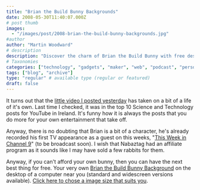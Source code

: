 ```yaml
---
title: "Brian the Build Bunny Backgrounds"
date: 2008-05-30T11:40:07.000Z
# post thumb
images:
  - "/images/post/2008-brian-the-build-bunny-backgrounds.jpg"
#author
author: "Martin Woodward"
# description
description: "Discover the charm of Brian the Build Bunny with free desktop backgrounds, inspired by his viral success and upcoming TV debut."
# Taxonomies
categories: ["technology", "gadgets", "maker", "web", "podcast", "personal"]
tags: ["blog", "archive"]
type: "regular" # available type (regular or featured)
draft: false
---
```


[](http://www.woodwardweb.com/brian/wallpaper/) It turns out that the [little video I posted yesterday](http://www.woodwardweb.com/gadgets/000434.html) has taken on a bit of a life of it's own. Last time I checked, it was in the top 10 Science and Technology posts for YouTube in Ireland. It's funny how it is always the posts that you do more for your own entertainment that take off.

Anyway, there is no doubting that Brian is a bit of a character, he's already recorded his first TV appearance as a guest on this weeks, "[This Week in Channel 9](http://channel9.msdn.com/shows/This_Week_On_Channel_9)" (to be broadcast soon). I wish that Nabaztag had an affiliate program as it sounds like I may have sold a few rabbits for them.

Anyway, if you can't afford your own bunny, then you can have the next best thing for free. Your very own [Brian the Build Bunny Background](http://www.woodwardweb.com/brian/wallpaper/) on the desktop of a computer near you (standard and widescreen versions available). [Click here to chose a image size that suits you](http://www.woodwardweb.com/brian/wallpaper/).
